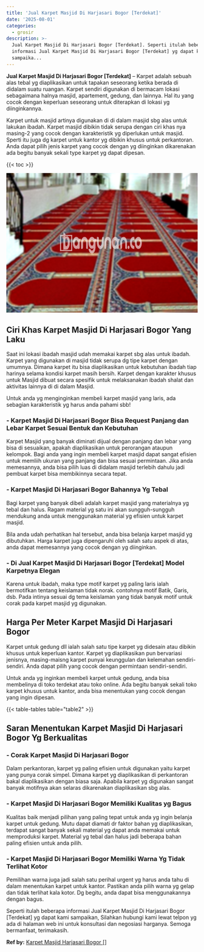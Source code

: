 ```yaml
---
title: 'Jual Karpet Masjid Di Harjasari Bogor [Terdekat]'
date: '2025-08-01'
categories:
  - grosir
description: >-
  Jual Karpet Masjid Di Harjasari Bogor [Terdekat]. Seperti itulah beberapa
  informasi Jual Karpet Masjid Di Harjasari Bogor [Terdekat] yg dapat kami
  sampaika...
---
```


**Jual Karpet Masjid Di Harjasari Bogor \[Terdekat\]** – Karpet adalah sebuah alas tebal yg diaplikasikan untuk tapakan seseorang ketika berada di didalam suatu ruangan. Karpet sendiri digunakan di bermacam lokasi sebagaimana halnya masjid, apartement, gedung, dan lainnya. Hal itu yang cocok dengan keperluan seseorang untuk diterapkan di lokasi yg diinginkannya.

Karpet untuk masjid artinya digunakan di di dalam masjid sbg alas untuk lakukan ibadah. Karpet masjid dibikin tidak serupa dengan ciri khas nya masing-2 yang cocok dengan karakteristik yg diperlukan untuk masjid. Sperti itu juga dg karpet untuk kantor yg dibikin khusus untuk perkantoran. Anda dapat pilih jenis karpet yang cocok dengan yg diinginkan dikarenakan ada begitu banyak sekali type karpet yg dapat dipesan.

{{< toc >}}

![Jual Karpet Masjid Di Harjasari Bogor [Terdekat]](/images/grosir-karpet-murah-75.png)

## Ciri Khas Karpet Masjid Di Harjasari Bogor Yang Laku

Saat ini lokasi ibadah masjid udah memakai karpet sbg alas untuk ibadah. Karpet yang digunakan di masjid tidak serupa dg tipe karpet dengan umumnya. Dimana karpet itu bisa diaplikasikan untuk kebutuhan ibadah tiap harinya selama kondisi karpet masih bersih. Karpet dengan karakter khusus untuk Masjid dibuat secara spesifik untuk melaksanakan ibadah shalat dan aktivitas lainnya di di dalam Masjid.

Untuk anda yg menginginkan membeli karpet masjid yang laris, ada sebagian karakteristik yg harus anda pahami sbb!

### \- Karpet Masjid Di Harjasari Bogor Bisa Request Panjang dan Lebar Karpet Sesuai Bentuk dan Kebutuhan

Karpet Masjid yang banyak diminati dijual dengan panjang dan lebar yang bisa di sesuaikan, apakah diaplikasikan untuk perorangan ataupun kelompok. Bagi anda yang ingin membeli karpet masjid dapat sangat efisien untuk memliih ukuran yang panjang dan bisa sesuai permintaan. Jika anda memesannya, anda bisa pilih luas di didalam masjid terlebih dahulu jadi pembuat karpet bisa membikinnya secara tepat.

### \- Karpet Masjid Di Harjasari Bogor Bahannya Yg Tebal

Bagi karpet yang banyak dibeli adalah karpet masjid yang materialnya yg tebal dan halus. Ragam material yg satu ini akan sungguh-sungguh mendukung anda untuk menggunakan material yg efisien untuk karpet masjid.

Bila anda udah perhatikan hal tersebut, anda bisa belanja karpet masjid yg dibutuhkan. Harga karpet juga dipengaruhi oleh salah satu aspek di atas, anda dapat memesannya yang cocok dengan yg diinginkan.

### \- Di Jual Karpet Masjid Di Harjasari Bogor \[Terdekat\] Model Karpetnya Elegan

Karena untuk ibadah, maka type motif karpet yg paling laris ialah bermotifkan tentang keislaman tidak norak. contohnya motif Batik, Garis, dsb. Pada intinya sesuai dg tema keislaman yang tidak banyak motif untuk corak pada karpet masjid yg digunakan.

## Harga Per Meter Karpet Masjid Di Harjasari Bogor

Karpet untuk gedung dll ialah salah satu tipe karpet yg didesain atau dibikin khusus untuk keperluan kantor. Karpet yg diaplikasikan pun bervariasi jenisnya, masing-maisng karpet punyai keunggulan dan kelemahan sendiri-sendiri. Anda dapat pilih yang cocok dengan permintaan sendiri-sendiri.

Untuk anda yg inginkan membeli karpet untuk gedung, anda bisa membelinya di toko terdekat atau toko online. Ada begitu banyak sekali toko karpet khusus untuk kantor, anda bisa menentukan yang cocok dengan yang ingin dipesan.

{{< table-tables table="table2" >}}

## Saran Menentukan Karpet Masjid Di Harjasari Bogor Yg Berkualitas

### \- Corak Karpet Masjid Di Harjasari Bogor

Dalam perkantoran, karpet yg paling efisien untuk digunakan yaitu karpet yang punya corak simpel. Dimana karpet yg diaplikasikan di perkantoran bakal diaplikasikan dengan biasa saja. Apabila karpet yg digunakan sangat banyak motifnya akan selaras dikarenakan diaplikasikan sbg alas.

### \- Karpet Masjid Di Harjasari Bogor Memiliki Kualitas yg Bagus

Kualitas baik menjadi pilihan yang paling tepat untuk anda yg ingin belanja karpet untuk gedung. Mutu dapat diamati dr faktor bahan yg diaplikasikan, terdapat sangat banyak sekali material yg dapat anda memakai untuk memproduksi karpet. Material yg tebal dan halus jadi beberapa bahan paling efisien untuk anda pilih.

### \- Karpet Masjid Di Harjasari Bogor Memiliki Warna Yg Tidak Terlihat Kotor

Pemilihan warna juga jadi salah satu perihal urgent yg harus anda tahu di dalam menentukan karpet untuk kantor. Pastikan anda pilih warna yg gelap dan tidak terlihat kala kotor. Dg begitu, anda dapat bisa menggunakannya dengan bagus.

Seperti itulah beberapa informasi Jual Karpet Masjid Di Harjasari Bogor \[Terdekat\] yg dapat kami sampaikan, Silahkan hubungi kami lewat telpon yg ada di halaman web ini untuk konsultasi dan negosiasi harganya. Semoga bermanfaat, terimakasih.

**Ref by:**  [Karpet Masjid Harjasari Bogor []](https://id.wikipedia.org/wiki/Karpet)
